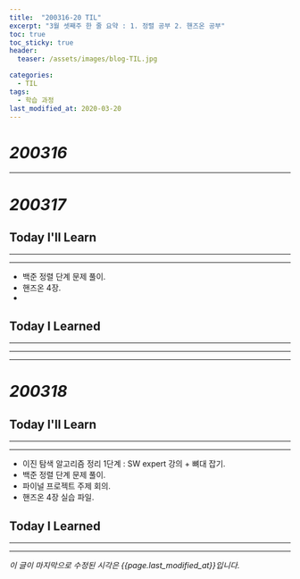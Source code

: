 ```yaml
---
title:  "200316-20 TIL"
excerpt: "3월 셋째주 한 줄 요약 : 1. 정렬 공부 2. 핸즈온 공부"
toc: true
toc_sticky: true
header:
  teaser: /assets/images/blog-TIL.jpg

categories:
  - TIL
tags:
  - 학습 과정
last_modified_at: 2020-03-20
---
```








# *200316*

---



# *200317*



## Today I'll Learn

---

---



* 백준 정렬 단계 문제 풀이.
* 핸즈온 4장.
* 



## Today I Learned

---

---









----



# *200318*



## Today I'll Learn

---

---



* 이진 탐색 알고리즘 정리 1단계 : SW expert 강의 + 뼈대 잡기.
* 백준 정렬 단계 문제 풀이.
* 파이널 프로젝트 주제 회의.
* 핸즈온 4장 실습 파일.



## Today I Learned

---

---













*이 글이 마지막으로 수정된 시각은 {{page.last_modified_at}}입니다.*